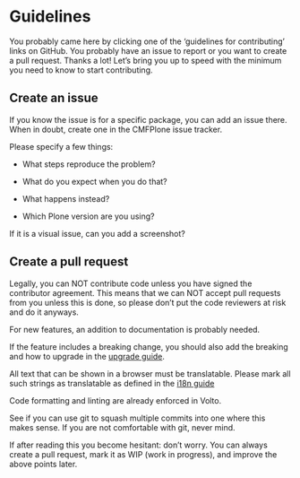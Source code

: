 # Guidelines

You probably came here by clicking one of the ‘guidelines for contributing’ links on
GitHub. You probably have an issue to report or you want to create a pull request.
Thanks a lot! Let’s bring you up to speed with the minimum you need to know to start
contributing.

## Create an issue

If you know the issue is for a specific package, you can add an issue there. When in
doubt, create one in the CMFPlone issue tracker.

Please specify a few things:

- What steps reproduce the problem?

- What do you expect when you do that?

- What happens instead?

- Which Plone version are you using?

If it is a visual issue, can you add a screenshot?

## Create a pull request

Legally, you can NOT contribute code unless you have signed the contributor agreement.
This means that we can NOT accept pull requests from you unless this is done, so please
don’t put the code reviewers at risk and do it anyways.

For new features, an addition to documentation is probably needed.

If the feature includes a breaking change, you should also add the breaking and how to
upgrade in the [upgrade guide](../upgrade-guide/index.md).

All text that can be shown in a browser must be translatable. Please mark all such
strings as translatable as defined in the [i18n guide](../recipes/i18n.md)

Code formatting and linting are already enforced in Volto.

See if you can use git to squash multiple commits into one where this makes sense. If
you are not comfortable with git, never mind.

If after reading this you become hesitant: don’t worry. You can always create a pull
request, mark it as WIP (work in progress), and improve the above points later.

